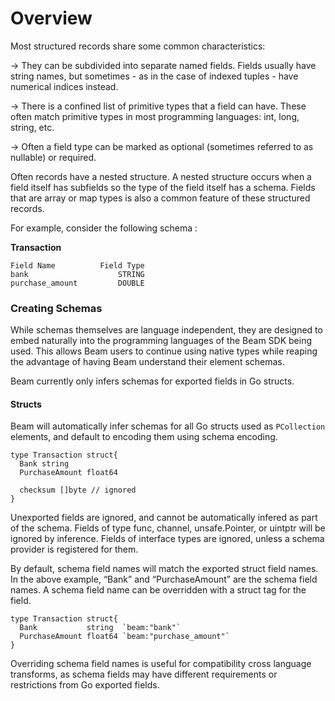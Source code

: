 <!--
Licensed under the Apache License, Version 2.0 (the "License");
you may not use this file except in compliance with the License.
You may obtain a copy of the License at

http://www.apache.org/licenses/LICENSE-2.0

Unless required by applicable law or agreed to in writing, software
distributed under the License is distributed on an "AS IS" BASIS,
WITHOUT WARRANTIES OR CONDITIONS OF ANY KIND, either express or implied.
See the License for the specific language governing permissions and
limitations under the License.
-->

# Overview

Most structured records share some common characteristics:

&#8594; They can be subdivided into separate named fields. Fields usually have string names, but sometimes - as in the case of indexed tuples - have numerical indices instead.

&#8594; There is a confined list of primitive types that a field can have. These often match primitive types in most programming languages: int, long, string, etc.

&#8594; Often a field type can be marked as optional (sometimes referred to as nullable) or required.

Often records have a nested structure. A nested structure occurs when a field itself has subfields so the type of the field itself has a schema. Fields that are array or map types is also a common feature of these structured records.

For example, consider the following schema :

**Transaction**

```
Field Name	        Field Type
bank	                STRING
purchase_amount	        DOUBLE
```

### Creating Schemas

While schemas themselves are language independent, they are designed to embed naturally into the programming languages of the Beam SDK being used. This allows Beam users to continue using native types while reaping the advantage of having Beam understand their element schemas.

Beam currently only infers schemas for exported fields in Go structs.

#### Structs

Beam will automatically infer schemas for all Go structs used as `PCollection` elements, and default to encoding them using schema encoding.

```
type Transaction struct{
  Bank string
  PurchaseAmount float64

  checksum []byte // ignored
}
```

Unexported fields are ignored, and cannot be automatically infered as part of the schema. Fields of type func, channel, unsafe.Pointer, or uintptr will be ignored by inference. Fields of interface types are ignored, unless a schema provider is registered for them.

By default, schema field names will match the exported struct field names. In the above example, “Bank” and “PurchaseAmount” are the schema field names. A schema field name can be overridden with a struct tag for the field.

```
type Transaction struct{
  Bank           string  `beam:"bank"`
  PurchaseAmount float64 `beam:"purchase_amount"`
}
```

Overriding schema field names is useful for compatibility cross language transforms, as schema fields may have different requirements or restrictions from Go exported fields.

